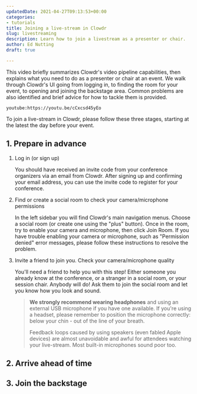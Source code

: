 ```yaml
---
updatedDate: 2021-04-27T09:13:53+00:00
categories:
- tutorials
title: Joining a live-stream in Clowdr
slug: livestreaming
description: Learn how to join a livestream as a presenter or chair.
author: Ed Nutting
draft: true

---
```

This video briefly summarizes Clowdr's video pipeline capabilities, then explains what you need to do as a presenter or chair at an event. We walk through Clowdr's UI going from logging in, to finding the room for your event, to opening and joining the backstage area. Common problems are also identified and brief advice for how to tackle them is provided.

`youtube:https://youtu.be/cCxcsd45yEo`

To join a live-stream in Clowdr, please follow these three stages, starting at the latest the day before your event.

## 1. Prepare in advance

1. Log in (or sign up)  
     
   You should have received an invite code from your conference organizers via an email from Clowdr. After signing up and confirming your email address, you can use the invite code to register for your conference.
2. Find or create a social room to check your camera/microphone permissions  
     
   In the left sidebar you will find Clowdr's main navigation menus. Choose a social room (or create one using the "plus" button). Once in the room, try to enable your camera and microphone, then click Join Room. If you have trouble enabling your camera or microphone, such as "Permission denied" error messages, please follow these instructions to resolve the problem.
3. Invite a friend to join you. Check your camera/microphone quality  
     
   You'll need a friend to help you with this step! Either someone you already know at the conference, or a stranger in a social room, or your session chair. Anybody will do! Ask them to join the social room and let you know how you look and sound. 

   > **We strongly recommend wearing headphones** and using an external USB microphone if you have one available. If you're using a headset, please remember to position the microphone correctly: below your chin - out of the line of your breath.  
   >   
   > Feedback loops caused by using speakers (even fabled Apple devices) are almost unavoidable and awful for attendees watching your live-stream. Most built-in microphones sound poor too.

## 2. Arrive ahead of time

## 3. Join the backstage
